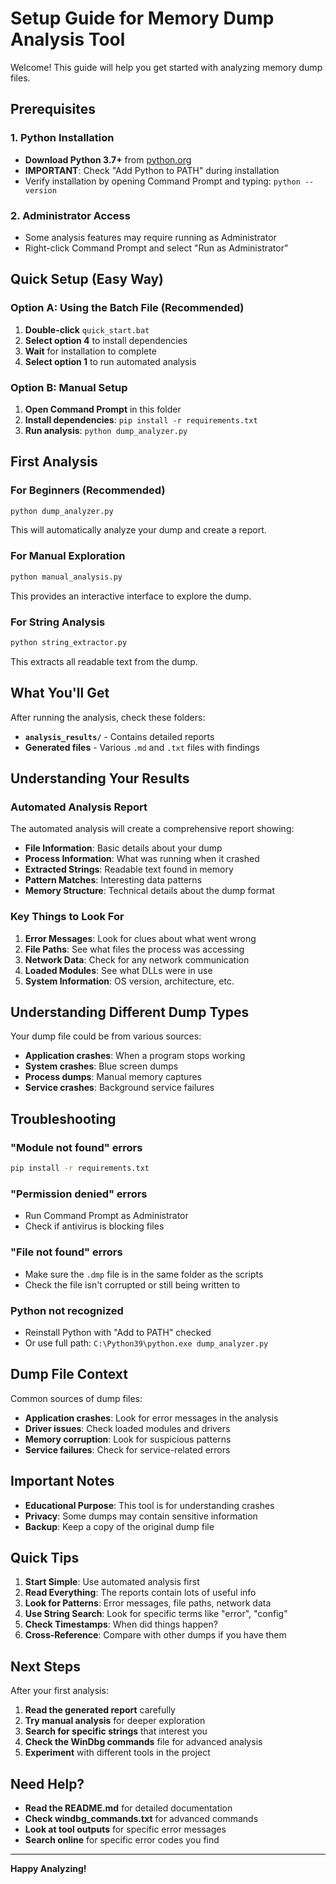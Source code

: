 # Setup Guide for Memory Dump Analysis Tool

Welcome! This guide will help you get started with analyzing memory dump files.

## Prerequisites

### 1. Python Installation
- **Download Python 3.7+** from [python.org](https://python.org)
- **IMPORTANT**: Check "Add Python to PATH" during installation
- Verify installation by opening Command Prompt and typing: `python --version`

### 2. Administrator Access
- Some analysis features may require running as Administrator
- Right-click Command Prompt and select "Run as Administrator"

## Quick Setup (Easy Way)

### Option A: Using the Batch File (Recommended)
1. **Double-click** `quick_start.bat`
2. **Select option 4** to install dependencies
3. **Wait** for installation to complete
4. **Select option 1** to run automated analysis

### Option B: Manual Setup
1. **Open Command Prompt** in this folder
2. **Install dependencies**: `pip install -r requirements.txt`
3. **Run analysis**: `python dump_analyzer.py`

## First Analysis

### For Beginners (Recommended)
```bash
python dump_analyzer.py
```
This will automatically analyze your dump and create a report.

### For Manual Exploration
```bash
python manual_analysis.py
```
This provides an interactive interface to explore the dump.

### For String Analysis
```bash
python string_extractor.py
```
This extracts all readable text from the dump.

## What You'll Get

After running the analysis, check these folders:
- **`analysis_results/`** - Contains detailed reports
- **Generated files** - Various `.md` and `.txt` files with findings

## Understanding Your Results

### Automated Analysis Report
The automated analysis will create a comprehensive report showing:
- **File Information**: Basic details about your dump
- **Process Information**: What was running when it crashed
- **Extracted Strings**: Readable text found in memory
- **Pattern Matches**: Interesting data patterns
- **Memory Structure**: Technical details about the dump format

### Key Things to Look For
1. **Error Messages**: Look for clues about what went wrong
2. **File Paths**: See what files the process was accessing
3. **Network Data**: Check for any network communication
4. **Loaded Modules**: See what DLLs were in use
5. **System Information**: OS version, architecture, etc.

## Understanding Different Dump Types

Your dump file could be from various sources:
- **Application crashes**: When a program stops working
- **System crashes**: Blue screen dumps
- **Process dumps**: Manual memory captures
- **Service crashes**: Background service failures

## Troubleshooting

### "Module not found" errors
```bash
pip install -r requirements.txt
```

### "Permission denied" errors
- Run Command Prompt as Administrator
- Check if antivirus is blocking files

### "File not found" errors
- Make sure the `.dmp` file is in the same folder as the scripts
- Check the file isn't corrupted or still being written to

### Python not recognized
- Reinstall Python with "Add to PATH" checked
- Or use full path: `C:\Python39\python.exe dump_analyzer.py`

## Dump File Context

Common sources of dump files:
- **Application crashes**: Look for error messages in the analysis
- **Driver issues**: Check loaded modules and drivers
- **Memory corruption**: Look for suspicious patterns
- **Service failures**: Check for service-related errors

## Important Notes

- **Educational Purpose**: This tool is for understanding crashes
- **Privacy**: Some dumps may contain sensitive information
- **Backup**: Keep a copy of the original dump file

## Quick Tips

1. **Start Simple**: Use automated analysis first
2. **Read Everything**: The reports contain lots of useful info
3. **Look for Patterns**: Error messages, file paths, network data
4. **Use String Search**: Look for specific terms like "error", "config"
5. **Check Timestamps**: When did things happen?
6. **Cross-Reference**: Compare with other dumps if you have them

## Next Steps

After your first analysis:
1. **Read the generated report** carefully
2. **Try manual analysis** for deeper exploration
3. **Search for specific strings** that interest you
4. **Check the WinDbg commands** file for advanced analysis
5. **Experiment** with different tools in the project

## Need Help?

- **Read the README.md** for detailed documentation
- **Check windbg_commands.txt** for advanced commands
- **Look at tool outputs** for specific error messages
- **Search online** for specific error codes you find

---

**Happy Analyzing!**